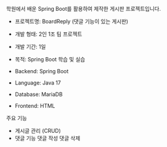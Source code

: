 학원에서 배운 Spring Boot를 활용하여 제작한 게시판 프로젝트입니다.

- 프로젝트명: BoardReply (댓글 기능이 있는 게시판)
- 개발 형태: 2인 1조 팀 프로젝트
- 개발 기간: 1일
- 목적: Spring Boot 학습 및 실습

 - Backend: Spring Boot
 - Language: Java 17
 - Database: MariaDB
 - Frontend: HTML

주요 기능
- 게시글 관리 (CRUD)
- 댓글 기능
댓글 작성
댓글 삭제
